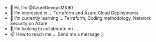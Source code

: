 - 👋 Hi, I’m @AzureDevopsMK90
- 👀 I’m interested in ... Terraform and Azure Cloud Deployments
- 🌱 I’m currently learning ... Terraform, Coding methodology, Network Security on Azure
- 💞️ I’m looking to collaborate on ...
- 📫 How to reach me ... Send me a message :) 

<!---
AzureDevopsMK90/AzureDevopsMK90 is a ✨ special ✨ repository because its `README.md` (this file) appears on your GitHub profile.
You can click the Preview link to take a look at your changes.
--->
